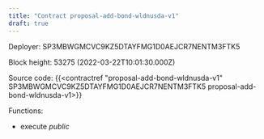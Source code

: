 ```yaml
---
title: "Contract proposal-add-bond-wldnusda-v1"
draft: true
---
```

Deployer: SP3MBWGMCVC9KZ5DTAYFMG1D0AEJCR7NENTM3FTK5


 



Block height: 53275 (2022-03-22T10:01:30.000Z)

Source code: {{<contractref "proposal-add-bond-wldnusda-v1" SP3MBWGMCVC9KZ5DTAYFMG1D0AEJCR7NENTM3FTK5 proposal-add-bond-wldnusda-v1>}}

Functions:

* execute _public_
